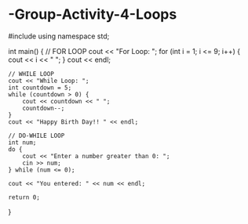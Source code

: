 # -Group-Activity-4-Loops

#include <iostream>
using namespace std;

int main() {
    // FOR LOOP
    cout << "For Loop: ";
    for (int i = 1; i <= 9; i++) {
        cout << i << " ";
    }
    cout << endl;

    // WHILE LOOP
    cout << "While Loop: ";
    int countdown = 5;
    while (countdown > 0) {
        cout << countdown << " ";
        countdown--;
    }
    cout << "Happy Birth Day!! " << endl;

    // DO-WHILE LOOP
    int num;
    do {
        cout << "Enter a number greater than 0: ";
        cin >> num;
    } while (num <= 0);

    cout << "You entered: " << num << endl;

    return 0;
}
